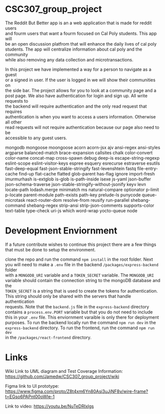 # CSC307_group_project

The Reddit But Better app is an a web application that is made for reddit users  
and fourm users that want a fourm focused on Cal Poly students. This app will  
be an open discussion platfrom that will enhance the daily lives of cal poly  
students. The app will centralize information about cal poly and the community  
while also removing any data collection and microtransactions.

In this project we have implemented a way for a person to navigate as a guest  
or a signed in user. If the user is logged in we will show their communities on  
the side bar. The project allows for you to look at a community page and a post page. We also have authentication for login and sign up. All write requests to  
the backend will require authentication and the only read request that requires  
authentication is when you want to access a users information. Otherwise all other  
read requests will not require authentication because our page also need to be  
accessible to any guest users.

mongodb mongoose moongoose acorn acorn-jsx ajv ansi-regex ansi-styles argparse balanced-match brace-expansion callsites chalk color-convert color-name concat-map cross-spawn debug deep-is escape-string-regexp eslint-scope eslint-visitor-keys espree esquery esrecurse estraverse esutils fast-deep-equal fast-json-stable-stringify fast-levenshtein fastq file-entry-cache find-up flat-cache flatted glob-parent has-flag ignore import-fresh imurmurhash is-extglob is-glob is-path-inside isexe js-yaml json-buffer json-schema-traverse json-stable-stringify-without-jsonify keyv levn locate-path lodash.merge minimatch ms natural-compare optionator p-limit p-locate parent-module path-exists path-key prelude-ls punycode queue-microtask react-router-dom resolve-from reusify run-parallel shebang-command shebang-regex strip-ansi strip-json-comments supports-color text-table type-check uri-js which word-wrap yocto-queue node  


# Development Enviornment
If a future contribute wishes to continue this project there are a few things
that must be done to setup the environment.  

clone the repo and run the command `npm install` in the root folder. Next  
you will need to make a `.env` file in the backend `/packages/express-backend` folder  
with a `MONGODB_URI` variable and a `TOKEN_SECRET` variable. The `MONGODB_URI`  
variable should contain the connection string to the mongoDB database and the  
`TOKEN_SECRET` is a string that is used to create the tokens for authentication.  
This string should only be shared with the servers that handle authentication  
requests. Note that the `backend.js` file in the `express-backend` directory  
contains a `process.env.PORT` variable but that you do not need to include  
this in your `.env` file. This enviornment varaible is only there for deployment  
purposes. To run the backend locally run the command `npm run dev` in the  
`express-backend` directory. To run the frontend, run the command `npm run dev`  
in the `/packages/react-frontend` directory.

# Links

Wiki Link to UML diagram and Test Coverage Information: https://github.com/Jamedw/CSC307_group_project/wiki

Figma link to UI prototype: https://www.figma.com/proto/Z8t4xm6Yn80Asi3uJjNF8v/wire-frame?t=EGso6PAPnt00oWIe-1

Link to video: https://youtu.be/NuTeDRIxlgs
